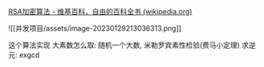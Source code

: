 [RSA加密算法 - 维基百科，自由的百科全书 (wikipedia.org)](https://zh.wikipedia.org/wiki/RSA%E5%8A%A0%E5%AF%86%E6%BC%94%E7%AE%97%E6%B3%95)

![[并发项目/assets/image-20230129213036313.png]]

这个算法实现
大素数怎么取:  随机一个大数, 米勒罗宾素性检验(费马小定理)
求逆元: exgcd
